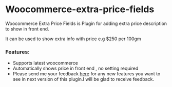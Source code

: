 Woocommerce-extra-price-fields
==============================
Woocommerce Extra Price Fields is Plugin for adding extra price description to show in front end.

It can be used to show extra info with price e.g $250 per 100gm

<h3>Features:</h3>
<ul>
<li>Supports latest woocommerce</li>
<li>Automatically shows price in front end , no setting required</li>
<li>Please send me your feedback  <a href="http://amansaini.me/contact/" rel="nofollow">here</a> for any new features you want to see in next version of this plugin.I will be glad to receive feedback.</li>
</ul>
